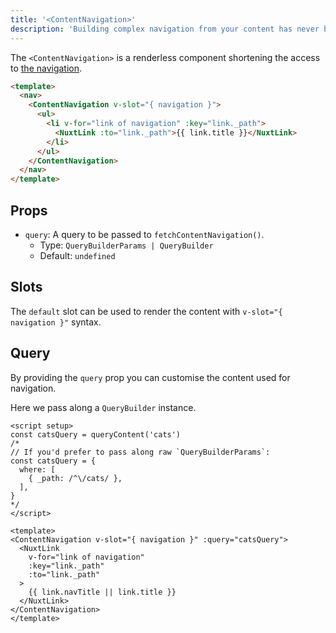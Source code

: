 ```yaml
---
title: '<ContentNavigation>'
description: 'Building complex navigation from your content has never been easier.'
---
```


The `<ContentNavigation>` is a renderless component shortening the access to [the navigation](/usage/navigation).

```html [components/Navbar.vue]
<template>
  <nav>
    <ContentNavigation v-slot="{ navigation }">
      <ul>
        <li v-for="link of navigation" :key="link._path">
          <NuxtLink :to="link._path">{{ link.title }}</NuxtLink>
        </li>
      </ul>
    </ContentNavigation>
  </nav>
</template>
```

## Props

- `query`: A query to be passed to `fetchContentNavigation()`.
  - Type: `QueryBuilderParams | QueryBuilder`
  - Default: `undefined`

## Slots

The `default` slot can be used to render the content with `v-slot="{ navigation }"` syntax.

## Query

By providing the `query` prop you can customise the content used for navigation.

Here we pass along a `QueryBuilder` instance.

```vue
<script setup>
const catsQuery = queryContent('cats')
/*
// If you'd prefer to pass along raw `QueryBuilderParams`:
const catsQuery = {
  where: [
    { _path: /^\/cats/ },
  ],
}
*/
</script>

<template>
<ContentNavigation v-slot="{ navigation }" :query="catsQuery">
  <NuxtLink
    v-for="link of navigation"
    :key="link._path"
    :to="link._path"
  >
    {{ link.navTitle || link.title }}
  </NuxtLink>
</ContentNavigation>
</template>
```
